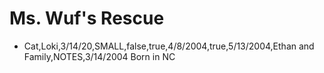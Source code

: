 # Ms. Wuf's Rescue
* Cat,Loki,3/14/20,SMALL,false,true,4/8/2004,true,5/13/2004,Ethan and Family,NOTES,3/14/2004 Born in NC
